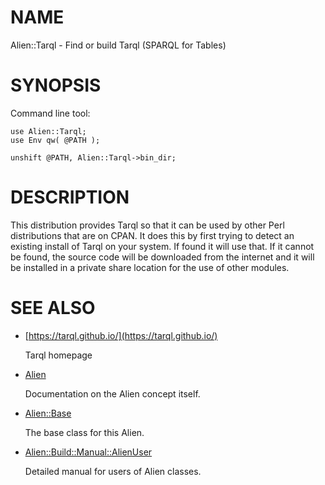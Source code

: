 # NAME

Alien::Tarql - Find or build Tarql (SPARQL for Tables)

# SYNOPSIS

Command line tool:

    use Alien::Tarql;
    use Env qw( @PATH );

    unshift @PATH, Alien::Tarql->bin_dir;

# DESCRIPTION

This distribution provides Tarql so that it can be used by other
Perl distributions that are on CPAN.  It does this by first trying to
detect an existing install of Tarql on your system.  If found it
will use that.  If it cannot be found, the source code will be downloaded
from the internet and it will be installed in a private share location
for the use of other modules.

# SEE ALSO

- [https://tarql.github.io/](https://tarql.github.io/)

    Tarql homepage

- [Alien](https://metacpan.org/pod/Alien)

    Documentation on the Alien concept itself.

- [Alien::Base](https://metacpan.org/pod/Alien%3A%3ABase)

    The base class for this Alien.

- [Alien::Build::Manual::AlienUser](https://metacpan.org/pod/Alien%3A%3ABuild%3A%3AManual%3A%3AAlienUser)

    Detailed manual for users of Alien classes.
